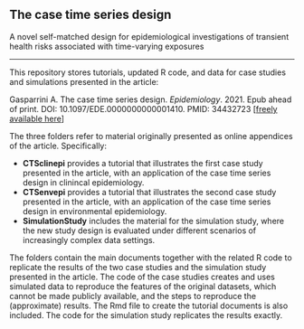 ## The case time series design
A novel self-matched design for epidemiological investigations of transient health risks associated with time-varying exposures

--------------------------------------------------------------------------------

This repository stores tutorials, updated R code, and data for case studies and simulations presented in the article:

Gasparrini A. The case time series design. *Epidemiology*. 2021. Epub ahead of print. DOI: 10.1097/EDE.0000000000001410. PMID: 34432723 [[freely available here](http://www.ag-myresearch.com/2021_gasparrini_epidemiol.html)]

The three folders refer to material originally presented as online appendices of the article. Specifically:

  * **CTSclinepi** provides a tutorial that illustrates the first case study presented in the article, with an application of the case time series design in clinincal epidemiology.
  * **CTSenvepi** provides a tutorial that illustrates the second case study presented in the article, with an application of the case time series design in environmental epidemiology.
  * **SimulationStudy** includes the material for the simulation study, where the new study design is evaluated under different scenarios of increasingly complex data settings.

The folders contain the main documents together with the related R code to replicate the results of the two case studies and the simulation study presented in the article. The code of the case studies creates and uses simulated data to reproduce the features of the original datasets, which cannot be made publicly available, and the steps to reproduce the (approximate) results. The Rmd file to create the tutorial documents is also included. The code for the simulation study replicates the results exactly.